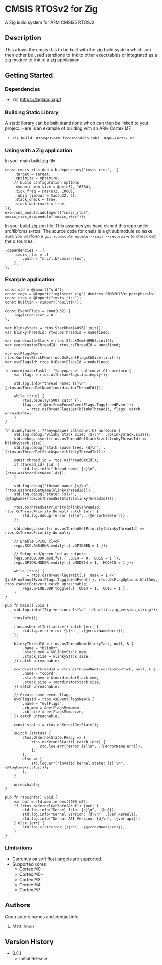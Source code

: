 # CMSIS RTOSv2 for Zig

A Zig build system for ARM CMSIS5 RTOSv2.

## Description

This allows the cmsis rtos to be built with the zig build system which can then either be used standlone to link
to other executables or integrated as a zig module to link to a zig application.

## Getting Started

### Dependencies

* Zig (https://ziglang.org/)

### Building Static Library

A static library can be built standalone which can then be linked to your project. Here is an
example of building with an ARM Cortex M7.

* `zig build -Dtarget=arm-freestanding-eabi -Dcpu=cortex_m7`

### Using with a Zig application

In your main build.zig file

```zig
const cmsis_rtos_dep = b.dependency("cmsis_rtos", .{
    .target = target,
    .optimize = optimize,
    // build configuration options
    .dynamic_mem_size = @as(u32, 16384),
    .tick_freq = @as(u32, 1000),
    .robin_timeout = @as(u32, 5),
    .stack_check = true,
    .stack_watermark = true,
});
exe.root_module.addImport("cmsis_rtos", cmsis_rtos_dep.module("cmsis_rtos"));
```

In your build.zig.zon file. This assumes you have cloned this repo under src/lib/cmsis-rtos. The source
code for cmsis is a git submodule so make sure you perform a `git submodule update --init --recursive` to
check out the c sources.

```zig
.dependencies = .{
    .cmsis_rtos = .{
        .path = "src/lib/cmsis-rtos",
    },
},
```

### Example application

```zig
const std = @import("std");
const regs = @import("registers.zig").devices.STM32H753x.peripherals;
const rtos = @import("cmsis_rtos");
const builtin = @import("builtin");

const EventFlags = enum(u32) {
    ToggleLedEvent = 0,
};

var blinkyStack = rtos.StackMem(4096).init();
var blinkyThreadId: rtos.osThreadId = undefined;

var coordinatorStack = rtos.StackMem(4096).init();
var coordinatorThreadId: rtos.osThreadId = undefined;

var evtFlagsMem = rtos.ControlBlockMem(rtos.OsEventFlagsCbSize).init();
var evtFlagsId: rtos.OsEventFlagsId = undefined;

fn coordinatorTask(_: ?*anyopaque) callconv(.C) noreturn {
    var flags = rtos.OsThreadFlags.initEmpty();

    std.log.info("thread name: {s}\n", .{rtos.osThreadGetName(coordinatorThreadId)});

    while (true) {
        rtos.osDelay(500) catch {};
        flags.set(@intFromEnum(EventFlags.ToggleLedEvent));
        _ = rtos.osThreadFlagsSet(blinkyThreadId, flags) catch unreachable;
    }
}

fn blinkyTask(_: ?*anyopaque) callconv(.C) noreturn {
    std.log.debug("Blinky Stack Size: {d}\n", .{blinkyStack.size});
    std.debug.assert(rtos.osThreadGetStackSize(blinkyThreadId) == blinkyStack.size);
    std.log.debug("stack space free: {d}\n", .{rtos.osThreadGetStackSpace(blinkyThreadId)});

    const thread_id = rtos.osThreadGetId();
    if (thread_id) |id| {
        std.log.info("thread name: {s}\n", .{rtos.osThreadGetName(id)});
    }

    std.log.debug("thread name: {s}\n", .{rtos.osThreadGetName(blinkyThreadId)});
    std.log.debug("state: {s}\n", .{@tagName(rtos.osThreadGetState(blinkyThreadId))});

    rtos.osThreadSetPriority(blinkyThreadId, rtos.OsThreadPriority.Normal) catch |err| {
        std.log.debug("error {s}\n", .{@errorName(err)});
    };

    std.debug.assert(rtos.osThreadGetPriority(blinkyThreadId) == rtos.OsThreadPriority.Normal);

    // Enable GPIOE clock
    regs.RCC.AHB4ENR.modify(.{ .GPIOBEN = 1 });

    // Setup red/green led as outputs
    regs.GPIOB.ODR.modify(.{ .OD14 = 0, .OD15 = 1 });
    regs.GPIOB.MODER.modify(.{ .MODE14 = 1, .MODE15 = 1 });

    while (true) {
        _ = rtos.osThreadFlagsWait(.{ .mask = 1 << @intFromEnum(EventFlags.ToggleLedEvent) }, rtos.OsFlagOptions.WaitAny, rtos.osWaitForever) catch unreachable;
        regs.GPIOB.ODR.toggle(.{ .OD14 = 1, .OD15 = 1 });
    }
}

pub fn main() void {
    std.log.info("Zig version: {s}\n", .{builtin.zig_version_string});

    rtosInfo();

    rtos.osKernelInitialize() catch |err| {
        std.log.err("error {s}\n", .{@errorName(err)});
    };

    blinkyThreadId = rtos.osThreadNew(blinkyTask, null, &.{
        .name = "blinky",
        .stack_mem = &blinkyStack.mem,
        .stack_size = blinkyStack.size,
    }) catch unreachable;

    coordinatorThreadId = rtos.osThreadNew(coordinatorTask, null, &.{
        .name = "coord",
        .stack_mem = &coordinatorStack.mem,
        .stack_size = coordinatorStack.size,
    }) catch unreachable;

    // Create some event flags
    evtFlagsId = rtos.osEventFlagsNew(&.{
        .name = "evtFlags",
        .cb_mem = &evtFlagsMem.mem,
        .cb_size = evtFlagsMem.size,
    }) catch unreachable;

    const status = rtos.osKernelGetState();

    switch (status) {
        rtos.OsKernelState.Ready => {
            rtos.osKernelStart() catch |err| {
                std.log.err("error {s}\n", .{@errorName(err)});
            };
        },
        else => {
            std.log.err("invalid kernel state: {s}!\n", .{@tagName(status)});
        },
    }

    unreachable;
}

pub fn rtosInfo() void {
    var buf = std.mem.zeroes([100]u8);
    if (rtos.osKernelGetInfo(&buf)) |ver| {
        std.log.info("Kernel Info: {s}\n", .{buf});
        std.log.info("Kernel Version: {d}\n", .{ver.kernel});
        std.log.info("Kernal API Version: {d}\n", .{ver.api});
    } else |err| {
        std.log.err("error {s}\n", .{@errorName(err)});
    }
}
```

### Limitations

* Currently on soft float targets are supported.
* Supported cores
    * Cortex M0
    * Cortex M0+
    * Cortex M3
    * Cortex M4
    * Cortex M7

## Authors

Contributors names and contact info

1. Matt Ihnen

## Version History

* 0.0.1
    * Initial Release
